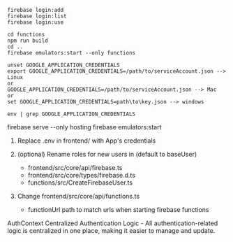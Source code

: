 ```shell
firebase login:add
firebase login:list
firebase login:use
```

```shell
cd functions
npm run build
cd ..
firebase emulators:start --only functions
```

```shell
unset GOOGLE_APPLICATION_CREDENTIALS
export GOOGLE_APPLICATION_CREDENTIALS=/path/to/serviceAccount.json --> Linux
or
GOOGLE_APPLICATION_CREDENTIALS=/path/to/serviceAccount.json --> Mac
or
set GOOGLE_APPLICATION_CREDENTIALS=path\to\key.json --> windows

env | grep GOOGLE_APPLICATION_CREDENTIALS
```

firebase serve --only hosting
firebase emulators:start

1) Replace .env in frontend/ with App's credentials
2) (optional) Rename roles for new users in (default to baseUser)
    - frontend/src/core/api/firebase.ts
    - frontend/src/core/types/firebase.d.ts
    - functions/src/CreateFirebaseUser.ts

3) Change frontend/src/core/api/functions.ts
    - functionUrl path to match urls when starting firebase functions

AuthContext
Centralized Authentication Logic - All authentication-related logic is centralized in one place, making it easier to manage and update.

